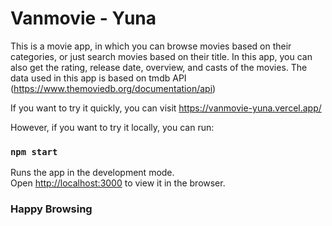 # Vanmovie - Yuna

This is a movie app, in which you can browse movies based on their categories, or just search movies based on their title. In this app, you can also get the rating, release date, overview, and casts of the movies. The data used in this app is based on tmdb API (https://www.themoviedb.org/documentation/api)

If you want to try it quickly, you can visit https://vanmovie-yuna.vercel.app/

However, if you want to try it locally, you can run:

### `npm start`

Runs the app in the development mode.\
Open [http://localhost:3000](http://localhost:3000) to view it in the browser.

### Happy Browsing
